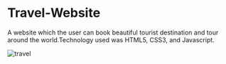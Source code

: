# Travel-Website
A website which the user can book beautiful tourist destination and tour around the world.Technology used was HTML5, CSS3, and Javascript.

![travel](https://user-images.githubusercontent.com/80078725/209354214-c05d1121-c4f3-4d3b-b05b-6eca8919ca75.png)
